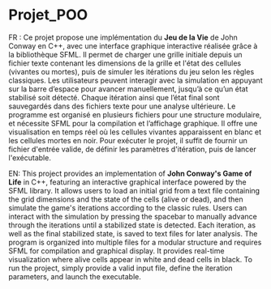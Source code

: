 # Projet_POO

FR : 
Ce projet propose une implémentation du **Jeu de la Vie** de John Conway en C++, avec une interface graphique interactive réalisée grâce à la bibliothèque SFML. Il permet de charger une grille initiale depuis un fichier texte contenant les dimensions de la grille et l'état des cellules (vivantes ou mortes), puis de simuler les itérations du jeu selon les règles classiques. Les utilisateurs peuvent interagir avec la simulation en appuyant sur la barre d’espace pour avancer manuellement, jusqu’à ce qu’un état stabilisé soit détecté. Chaque itération ainsi que l’état final sont sauvegardés dans des fichiers texte pour une analyse ultérieure. Le programme est organisé en plusieurs fichiers pour une structure modulaire, et nécessite SFML pour la compilation et l’affichage graphique. Il offre une visualisation en temps réel où les cellules vivantes apparaissent en blanc et les cellules mortes en noir. Pour exécuter le projet, il suffit de fournir un fichier d'entrée valide, de définir les paramètres d'itération, puis de lancer l'exécutable.


EN:
This project provides an implementation of **John Conway's Game of Life** in C++, featuring an interactive graphical interface powered by the SFML library. It allows users to load an initial grid from a text file containing the grid dimensions and the state of the cells (alive or dead), and then simulate the game's iterations according to the classic rules. Users can interact with the simulation by pressing the spacebar to manually advance through the iterations until a stabilized state is detected. Each iteration, as well as the final stabilized state, is saved to text files for later analysis. The program is organized into multiple files for a modular structure and requires SFML for compilation and graphical display. It provides real-time visualization where alive cells appear in white and dead cells in black. To run the project, simply provide a valid input file, define the iteration parameters, and launch the executable.
